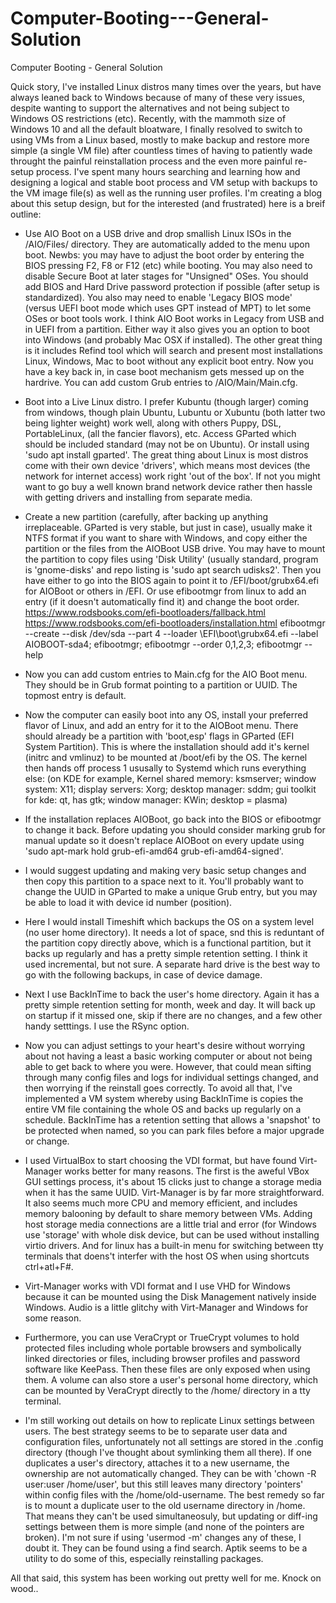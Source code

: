 # Computer-Booting---General-Solution
Computer Booting - General Solution


Quick story, I've installed Linux distros many times over the years, but have always leaned back to Windows because of many of these very issues, despite wanting to support the alternatives and not being subject to Windows OS restrictions (etc). Recently, with the mammoth size of Windows 10 and all the default bloatware, I finally resolved to switch to using VMs from a Linux based, mostly to make backup and restore more simple (a single VM file) after countless times of having to patiently wade throught the painful reinstallation process and the even more painful re-setup process. I've spent many hours searching and learning how and designing a logical and stable boot process and VM setup with backups to the VM image file(s) as well as the running user profiles. I'm creating a blog about this setup design, but for the interested (and frustrated) here is a breif outline:

- Use AIO Boot on a USB drive and drop smallish Linux ISOs in the /AIO/Files/ directory. They are automatically added to the menu upon boot. Newbs: you may have to adjust the boot order by entering the BIOS pressing F2, F8 or F12 (etc) while booting. You may also need to disable Secure Boot at later stages for "Unsigned" OSes. You should add BIOS and Hard Drive password protection if possible (after setup is standardized). You also may need to enable 'Legacy BIOS mode' (versus UEFI boot mode which uses GPT instead of MPT) to let some OSes or boot tools work. I think AIO Boot works in Legacy from USB and in UEFI from a partition. Either way it also gives you an option to boot into Windows (and probably Mac OSX if installed). The other great thing is it includes Refind tool which will search and present most installations Linux, Windows, Mac to boot without any explicit boot entry. Now you have a key back in, in case boot mechanism gets messed up on the hardrive. You can add custom Grub entries to /AIO/Main/Main.cfg.

- Boot into a Live Linux distro. I prefer Kubuntu (though larger) coming from windows, though plain Ubuntu, Lubuntu or Xubuntu (both latter two being lighter weight) work well, along with others Puppy, DSL, PortableLinux, (all the fancier flavors), etc. Access GParted which should be included standard (may not be on Ubuntu). Or install using 'sudo apt install gparted'. The great thing about Linux is most distros come with their own device 'drivers', which means most devices (the network for internet access) work right 'out of the box'. If not you might want to go buy a well known brand network device rather then hassle with getting drivers and installing from separate media.

- Create a new partition (carefully, after backing up anything irreplaceable. GParted is very stable, but just in case), usually make it NTFS format if you want to share with Windows, and copy either the partition or the files from the AIOBoot USB drive. You may have to mount the partition to copy files using 'Disk Utility' (usually standard, program is 'gnome-disks' and repo listing is 'sudo apt search udisks2'. Then you have either to go into the BIOS again to point it to /EFI/boot/grubx64.efi for AIOBoot or others in /EFI. Or use efibootmgr from linux to add an entry (if it doesn't automatically find it) and change the boot order.
https://www.rodsbooks.com/efi-bootloaders/fallback.html
https://www.rodsbooks.com/efi-bootloaders/installation.html
efibootmgr --create --disk /dev/sda --part 4 --loader \\EFI\\boot\\grubx64.efi --label AIOBOOT-sda4;
efibootmgr; efibootmgr --order 0,1,2,3; efibootmgr --help

- Now you can add custom entries to Main.cfg for the AIO Boot menu. They should be in Grub format pointing to a partition or UUID. The topmost entry is default.

- Now the computer can easily boot into any OS, install your preferred flavor of Linux, and add an entry for it to the AIOBoot menu. There should already be a partition with 'boot,esp' flags in GParted (EFI System Partition). This is where the installation should add it's kernel (initrc and vmlinuz) to be mounted at /boot/efi by the OS. The kernel then hands off process 1 ususally to Systemd which runs everything else: (on KDE for example, Kernel shared memory: ksmserver; window system: X11; display servers: Xorg; desktop manager: sddm; gui toolkit for kde: qt, has gtk; window manager: KWin; desktop = plasma)  

- If the installation replaces AIOBoot, go back into the BIOS or efibootmgr to change it back. Before updating you should consider marking grub for manual update so it doesn't replace AIOBoot on every update using 'sudo apt-mark hold grub-efi-amd64 grub-efi-amd64-signed'.

- I would suggest updating and making very basic setup changes and then copy this partition to a space next to it. You'll probably want to change the UUID in GParted to make a unique Grub entry, but you may be able to load it with device id number (position). 

- Here I would install Timeshift which backups the OS on a system level (no user home directory). It needs a lot of space, snd this is reduntant of the partition copy directly above, which is a functional partition, but it backs up regularly and has a pretty simple retention setting. I think it used incremental, but not sure. A separate hard drive is the best way to go with the following backups, in case of device damage.

- Next I use BackInTime to back the user's home directory. Again it has a pretty simple retention setting for month, week and day. It will back up on startup if it missed one, skip if there are no changes, and a few other handy setttings. I use the RSync option. 

- Now you can adjust settings to your heart's desire without worrying about not having a least a basic working computer or about not being able to get back to where you were. However, that could mean sifting through many config files and logs for individual settings changed, and then worrying if the reinstall goes correctly. To avoid all that, I've implemented a VM system whereby using BackInTime is copies the entire VM file containing the whole OS and backs up regularly on a schedule. BackInTime has a retention setting that allows a 'snapshot' to be protected when named, so you can park files before a major upgrade or change. 

- I used VirtualBox to start choosing the VDI format, but have found Virt-Manager works better for many reasons. The first is the aweful VBox GUI settings process, it's about 15 clicks just to change a storage media when it has the same UUID. Virt-Manager is by far more straightforward. It also seems much more CPU and memory efficient, and includes memory balooning by default to share memory between VMs. Adding host storage media connections are a little trial and error (for Windows use 'storage' with whole disk device, but can be used without installing virtio drivers. And for linux has a built-in menu for switching between tty terminals that doens't interfer with the host OS when using shortcuts ctrl+atl+F#.

- Virt-Manager works with VDI format and I use VHD for Windows because it can be mounted using the Disk Management natively inside Windows. Audio is a little glitchy with Virt-Manager and Windows for some reason.

- Furthermore, you can use VeraCrypt or TrueCrypt volumes to hold protected files including whole portable browsers and symbolically linked directories or files, including browser profiles and password software like KeePass. Then these files are only exposed when using them. A volume can also store a user's personal home directory, which can be mounted by VeraCrypt directly to the /home/ directory in a tty terminal. 

- I'm still working out details on how to replicate Linux settings between users. The best strategy seems to be to separate user data and configuration files, unfortunately not all settings are stored in the .config directory (though I've thought about symlinking them all there). If one duplicates a user's directory, attaches it to a new username, the ownership are not automatically changed. They can be with 'chown -R user:user /home/user', but this still leaves many directory 'pointers' within config files with the /home/old-username. The best remedy so far is to mount a duplicate user to the old username directory in /home. That means they can't be used simultaneosuly, but updating or diff-ing settings between them is more simple (and none of the pointers are broken). I'm not sure if using 'usermod -m' changes any of these, I doubt it. They can be found using a find search. Aptik seems to be a utility to do some of this, especially reinstalling packages.

All that said, this system has been working out pretty well for me. Knock on wood..
